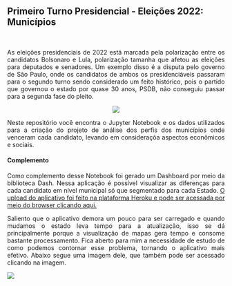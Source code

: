 ## Primeiro Turno Presidencial - Eleições 2022: Municípios
<br>
<p align="justify">As eleições presidenciais de 2022 está marcada pela polarização entre os candidatos Bolsonaro e Lula, polarização tamanha que afetou as eleições para deputados e senadores. Um exemplo disso é a disputa pelo governo de São Paulo, onde os candidatos de ambos os presidenciáveis passaram para o segundo turno sendo considerado um feito histórico, pois o partido que governou o estado por quase 30 anos, PSDB, não conseguiu passar para a segunda fase do pleito.</p>
<p align="center">
<img src="https://www.jornalopcao.com.br/wp-content/uploads/2022/09/lula-e-bolsonaro-30092021120156661-620x338.jpeg">
</p>
<p align="justify">Neste repositório você encontra o Jupyter Notebook e os dados utilizados para a criação do projeto de análise dos perfis dos municípios onde venceram cada candidato, levando em consideraçõa aspectos econômicos e sociais.</p>

#### Complemento
<p align="justify">Como complemento desse Notebook foi gerado um Dashboard por meio da biblioteca Dash. Nessa aplicação é possível visualizar as diferenças para cada candidato em nível municipal só que segmentado para cada Estado. <a href="https://pancake-sidecar-stumbling-ks7z.herokuapp.com/">O upload do aplicativo foi feito na plataforma Heroku e pode ser acessada por meio do browser clicando aqui.</a></p>
<p align="justify">Saliento que o aplicativo demora um pouco para ser carregado e quando mudamos o estado leva tempo para a atualização, isso se dá principalmente porque a visualização de mapas gera tempo e consome bastante processamento. Fica aberto para mim a necessidade de estudo de como podemos contornar esse problema, tornando o aplicativo mais efetivo. Abaixo segue uma imagem dele, que também pode ser acessado clicando na imagem.</p>
<a target="_blank" href="https://pancake-sidecar-stumbling-ks7z.herokuapp.com/"><img src="https://i.ibb.co/PgS7FB3/Captura-da-Web-18-10-2022-235425-pancake-sidecar-stumbling-ks7z-herokuapp-com.jpg"></a>
